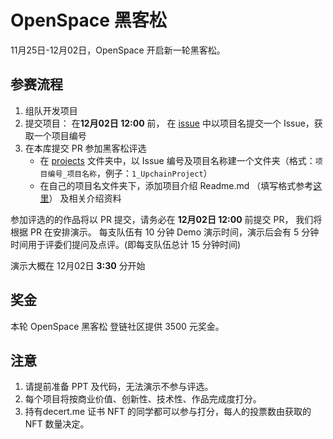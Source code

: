 # OpenSpace 黑客松

11月25日-12月02日，OpenSpace 开启新一轮黑客松。

## 参赛流程

1. 组队开发项目 
2. 提交项目： 在**12月02日 12:00** 前， 在 [issue](https://github.com/lbc-team/OpenSpace-Hackathon/issues) 中以项目名提交一个 Issue，获取一个项目编号
3. 在本库提交 PR 参加黑客松评选
   * 在 [projects](./projects/) 文件夹中，以 Issue 编号及项目名称建一个文件夹（格式：`项目编号_项目名称`，例子：`1_UpchainProject`）
   * 在自己的项目名文件夹下，添加项目介绍 Readme.md （填写格式参考[这里](https://github.com/lbc-team/OpenSpace-Hackathon/tree/main/projects/1_UpchainProject)） 及相关介绍资料
  


参加评选的的作品将以 PR 提交，请务必在 **12月02日 12:00** 前提交 PR， 我们将根据 PR 在安排演示。
每支队伍有 10 分钟 Demo 演示时间，演示后会有 5 分钟时间用于评委们提问及点评。(即每支队伍总计 15 分钟时间)

演示大概在 12月02日 **3:30** 分开始



## 奖金

本轮 OpenSpace 黑客松 登链社区提供 3500 元奖金。

## 注意
1. 请提前准备 PPT 及代码，无法演示不参与评选。
2. 每个项目将按商业价值、创新性、技术性、作品完成度打分。
3. 持有decert.me 证书 NFT 的同学都可以参与打分，每人的投票数由获取的 NFT 数量决定。


 


